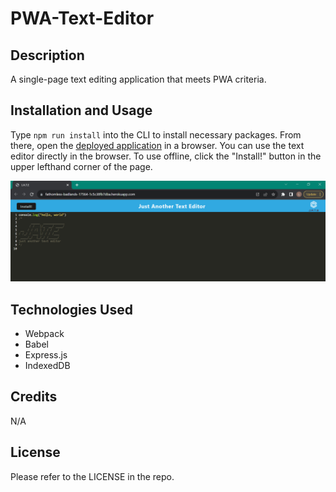 # PWA-Text-Editor

## Description

A single-page text editing application that meets PWA criteria.

## Installation and Usage

Type ```npm run install``` into the CLI to install necessary packages. From there, open the [deployed application](https://fathomless-badlands-17564-1c5c38fb7dba.herokuapp.com/) in a browser. You can use the text editor directly in the browser. To use offline, click the "Install!" button in the upper lefthand corner of the page.

![Screenshot 1](images/screenshot1.PNG)

## Technologies Used

* Webpack
* Babel
* Express.js
* IndexedDB

## Credits

N/A

## License

Please refer to the LICENSE in the repo.